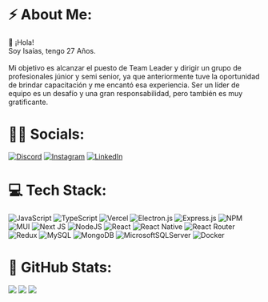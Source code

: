 # ⚡ About Me:
👋 ¡Hola!<br>Soy Isaías, tengo 27 Años.<br><br>Mi objetivo es alcanzar el puesto de Team Leader y dirigir un grupo de profesionales júnior y semi senior, ya que anteriormente tuve la oportunidad de brindar capacitación y me encantó esa experiencia. Ser un líder de equipo es un desafío y una gran responsabilidad, pero también es muy gratificante.


# 🙋‍♂️ Socials:
[![Discord](https://img.shields.io/badge/Discord-%237289DA.svg?logo=discord&logoColor=white)](https://discord.gg/#4459) [![Instagram](https://img.shields.io/badge/Instagram-%23E4405F.svg?logo=Instagram&logoColor=white)](https://instagram.com/isaias-mella/) [![LinkedIn](https://img.shields.io/badge/LinkedIn-%230077B5.svg?logo=linkedin&logoColor=white)](https://linkedin.com/in/isaias-mella/) 

# 💻 Tech Stack:
![JavaScript](https://img.shields.io/badge/javascript-%23323330.svg?style=for-the-badge&logo=javascript&logoColor=%23F7DF1E) ![TypeScript](https://img.shields.io/badge/typescript-%23007ACC.svg?style=for-the-badge&logo=typescript&logoColor=white) ![Vercel](https://img.shields.io/badge/vercel-%23000000.svg?style=for-the-badge&logo=vercel&logoColor=white) ![Electron.js](https://img.shields.io/badge/Electron-191970?style=for-the-badge&logo=Electron&logoColor=white) ![Express.js](https://img.shields.io/badge/express.js-%23404d59.svg?style=for-the-badge&logo=express&logoColor=%2361DAFB) ![NPM](https://img.shields.io/badge/NPM-%23000000.svg?style=for-the-badge&logo=npm&logoColor=white) ![MUI](https://img.shields.io/badge/MUI-%230081CB.svg?style=for-the-badge&logo=material-ui&logoColor=white) ![Next JS](https://img.shields.io/badge/Next-black?style=for-the-badge&logo=next.js&logoColor=white) ![NodeJS](https://img.shields.io/badge/node.js-6DA55F?style=for-the-badge&logo=node.js&logoColor=white) ![React](https://img.shields.io/badge/react-%2320232a.svg?style=for-the-badge&logo=react&logoColor=%2361DAFB) ![React Native](https://img.shields.io/badge/react_native-%2320232a.svg?style=for-the-badge&logo=react&logoColor=%2361DAFB) ![React Router](https://img.shields.io/badge/React_Router-CA4245?style=for-the-badge&logo=react-router&logoColor=white) ![Redux](https://img.shields.io/badge/redux-%23593d88.svg?style=for-the-badge&logo=redux&logoColor=white) ![MySQL](https://img.shields.io/badge/mysql-%2300f.svg?style=for-the-badge&logo=mysql&logoColor=white) ![MongoDB](https://img.shields.io/badge/MongoDB-%234ea94b.svg?style=for-the-badge&logo=mongodb&logoColor=white) ![MicrosoftSQLServer](https://img.shields.io/badge/Microsoft%20SQL%20Sever-CC2927?style=for-the-badge&logo=microsoft%20sql%20server&logoColor=white) ![Docker](https://img.shields.io/badge/docker-%230db7ed.svg?style=for-the-badge&logo=docker&logoColor=white)
# 🚀 GitHub Stats:
![](https://github-readme-stats.vercel.app/api?username=IsaiasMella&theme=react&hide_border=false&include_all_commits=true&count_private=true)
![](https://github-readme-stats.vercel.app/api/top-langs/?username=IsaiasMella&theme=react&hide_border=false&include_all_commits=true&count_private=true&layout=compact)
![](https://github-readme-streak-stats.herokuapp.com/?user=IsaiasMella&theme=react&hide_border=false)


<!-- Proudly created with GPRM ( https://gprm.itsvg.in ) -->
